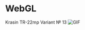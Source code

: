 # WebGL
Krasin TR-22mp Variant № 13
![GIF](https://github.com/Krasin0880/WebGL/blob/CGW/Безіменний.gif)


